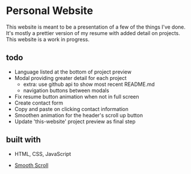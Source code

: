 # Personal Website

This website is meant to be a presentation of a few of the things I've done. It's
mostly a prettier version of my resume with added detail on projects. This website
is a work in progress.

## todo

* Language listed at the bottom of project preview
* Modal providing greater detail for each project
    - extra: use github api to show most recent README.md 
    - navigation buttons between modals  
* Fix resume button animation when not in full screen
* Create contact form
* Copy and paste on clicking contact information
* Smoothen animation for the header's scroll up button
* Update 'this-website' project preview as final step



## built with

* HTML, CSS, JavaScript

* [Smooth Scroll](https://github.com/cferdinandi/smooth-scroll)

